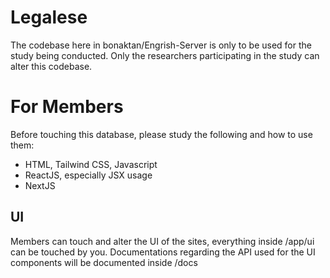 # Legalese
The codebase here in bonaktan/Engrish-Server is only to be used for the study being conducted. Only the researchers participating in the study can alter this codebase.

# For Members
Before touching this database, please study the following and how to use them:
- HTML, Tailwind CSS, Javascript 
- ReactJS, especially JSX usage
- NextJS

## UI
Members can touch and alter the UI of the sites, everything inside /app/ui can be touched by you.
Documentations regarding the API used for the UI components will be documented inside /docs
